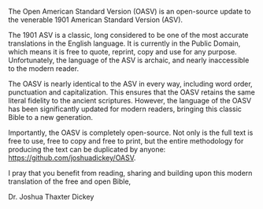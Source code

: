 The Open American Standard Version (OASV) is an open-source update to the venerable 1901 American Standard Version (ASV).

The 1901 ASV is a classic, long considered to be one of the most accurate translations in the English language. It is currently in the Public Domain, which means it is free to quote, reprint, copy and use for any purpose. Unfortunately, the language of the ASV is archaic, and nearly inaccessible to the modern reader.

The OASV is nearly identical to the ASV in every way, including word order, punctuation and capitalization. This ensures that the OASV retains the same literal fidelity to the ancient scriptures. However, the language of the OASV has been significantly updated for modern readers, bringing this classic Bible to a new generation.

Importantly, the OASV is completely open-source. Not only is the full text is free to use, free to copy and free to print, but the entire methodology for producing the text can be duplicated by anyone: https://github.com/joshuadickey/OASV.

I pray that you benefit from reading, sharing and building upon this modern translation of the free and open Bible,

Dr. Joshua Thaxter Dickey
